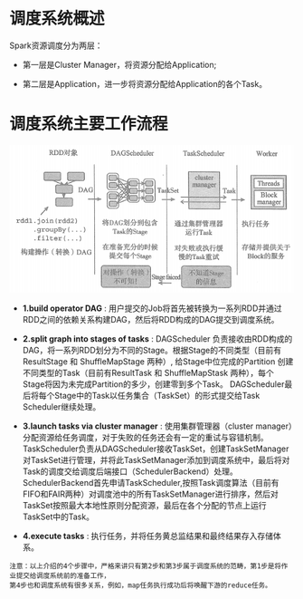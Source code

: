 # 调度系统概述

Spark资源调度分为两层：

* 第一层是Cluster Manager，将资源分配给Application;

* 第二层是Application，进一步将资源分配给Application的各个Task。

# 调度系统主要工作流程

![](_v_images/_1573106598_9722.png)

* **1.build operator DAG** : 用户提交的Job将首先被转换为一系列RDD并通过RDD之间的依赖关系构建DAG，然后将RDD构成的DAG提交到调度系统。

* **2.split graph into stages of tasks** : DAGScheduler 负责接收由RDD构成的DAG，将一系列RDD划分为不同的Stage。根据Stage的不同类型（目前有ResultStage 和 ShuffleMapStage 两种）, 给Stage中位完成的Partition 创建不同类型的Task（目前有ResultTask 和 ShuffleMapStask 两种），每个Stage将因为未完成Partition的多少，创建零到多个Task。 DAGScheduler最后将每个Stage中的Task以任务集合（TaskSet）的形式提交给Task Scheduler继续处理。

* **3.launch tasks via cluster manager** : 使用集群管理器（cluster manager）分配资源给任务调度，对于失败的任务还会有一定的重试与容错机制。TaskScheduler负责从DAGScheduler接收TaskSet，创建TaskSetManager对TaskSet进行管理，并将此TaskSetManager添加到调度系统中，最后将对Task的调度交给调度后端接口（SchedulerBackend）处理。SchedulerBackend首先申请TaskScheduler,按照Task调度算法（目前有FIFO和FAIR两种）对调度池中的所有TaskSetManager进行排序，然后对TaskSet按照最大本地性原则分配资源，最后在各个分配的节点上运行TaskSet中的Task。

* **4.execute tasks** : 执行任务，并将任务黄总监结果和最终结果存入存储体系。

```
注意：以上介绍的4个步骤中，严格来讲只有第2步和第3步属于调度系统的范畴，第1步是将作业提交给调度系统前的准备工作，  
第4步也和调度系统有很多关系，例如，map任务执行成功后将唤醒下游的reduce任务。
```